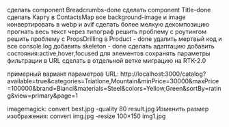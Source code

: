 сделать component Breadcrumbs-done
сделать component Title-done
сделать Карту в ContactsMap
все background-image и image конвертировать в webp и avif
сделать более мелкую декомпозицию
прогнать весь текст через типограф
решить проблему с роутингом
решить проблему с PropsDrilling в Product - done
удалить мертвый код и все console.log
добавить skeleton - done
сделать адаптацию
добавить состояния:active,hover,focused для элементов
сохранять параметры фильтрации в URL
сделать в отдельной ветке миграцию на RTK-2.0

примерный вариант параметров URL:
http://localhost:3000/catalog?available=true&categories=Triatlone,Mountain&minPrice=30000&maxPrice=100000&brand=Bianci&materials=Steel&colors=Yellow,Green&sortBy=rating&view=primary&page=1

imagemagick:
 convert best.jpg -quality 80 result.jpg
 Изменить размер изображения:
 convert img.jpg -resize 100×150 img1.jpg